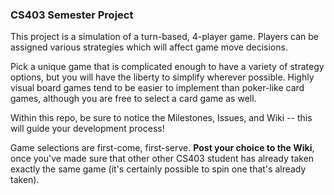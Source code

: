 <h3>CS403 Semester Project</h3>

This project is a simulation of a turn-based, 4-player game.  Players can be assigned various strategies which will affect game move decisions.

Pick a unique game that is complicated enough to have a variety of strategy options, but you will have the liberty to simplify wherever possible.  Highly visual board games tend to be easier to implement than poker-like card games, although you are free to select a card game as well.  

Within this repo, be sure to notice the Milestones, Issues, and Wiki -- this will guide your development process!

Game selections are first-come, first-serve.  <b>Post your choice to the Wiki</b>, once you've made sure that other other CS403 student has already taken exactly the same game (it's certainly possible to spin one that's already taken).  





